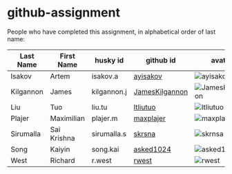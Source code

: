 # github-assignment

People who have completed this assignment, in alphabetical order of last name:

Last Name | First Name | husky id | github id      | avatar
---------|------------|-----------|-----------|---------
Isakov     |   Artem   | isakov.a      |   [ayisakov](https://github.com/ayisakov)        | ![ayisakov](https://github.com/ayisakov.png?size=40)
Kilgannon | James | kilgannon.j | [JamesKilgannon](https://github.com/JamesKilgannon) | ![JamesKilgannon](https://github.com/JamesKilgannon.png?size=40)
Liu     |   Tuo    | liu.tu      |  [ltliutuo](https://github.com/ltliutuo)        | ![ltliutuo](https://github.com/ltliutuo.png?size=40)
Plajer     |   Maximilian   | plajer.m    |   [maxplajer](https://github.com/maxplajer)     | ![maxplajer](https://github.com/maxplajer.png?size=40)
Sirumalla     |   Sai Krishna   | sirumalla.s      |   [skrsna](https://github.com/skrsna)        | ![skrnsa](https://github.com/skrsna.png?size=40)
Song     |   Kaiyin   | song.kai     |   [asked1024](https://github.com/asked1024)        | ![asked1024](https://github.com/asked1024.png?size=40)    
West     |   Richard   | r.west      |   [rwest](https://github.com/rwest)        | ![rwest](https://github.com/rwest.png?size=40)
